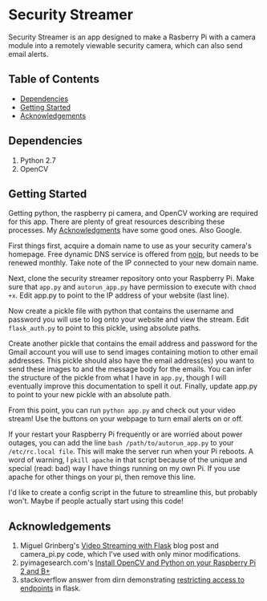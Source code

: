 # Security Streamer

Security Streamer is an app designed to make a Rasberry Pi with a camera module into a remotely viewable security camera, which can also send email alerts. 

## Table of Contents

* [Dependencies](#dependencies)
* [Getting Started](#getting-started)
* [Acknowledgements](#acknowledgements)

## Dependencies

1. Python 2.7
2. OpenCV

## Getting Started

Getting python, the raspberry pi camera, and OpenCV working are required for this app. There are plenty of great resources
describing these processes. My [Acknowledgments](#acknowledgements) have some good ones. Also Google.

First things first, acquire a domain name to use as your security camera's homepage. Free dynamic DNS service is offered from
[noip](https://www.noip.com/login), but needs to be renewed monthly. Take note of the IP connected to your new domain name. 

Next, clone the security streamer repository onto your Raspberry Pi. Make sure that `app.py` and `autorun_app.py` have permission to
execute with `chmod +x`. Edit app.py to point to the IP address of your website (last line).

Now create a pickle file with python that contains the username and password you will use to log onto your website and view the 
stream. Edit `flask_auth.py` to point to this pickle, using absolute paths. 

Create another pickle that contains the email address and password for the Gmail account you will use to send images containing
motion to other email addresses. This pickle should also have the email address(es) you want to send these images to and the 
message body for the emails. You can infer the structure of the pickle from what I have in `app.py`, though I will eventually
improve this documentation to spell it out. Finally, update app.py to point to your new pickle with an absolute path. 

From this point, you can run `python app.py` and check out your video stream! Use the buttons on your webpage to turn email alerts on 
or off. 

If your restart your Raspberry Pi frequently or are worried about power outages, you can add the line `bash /path/to/autorun_app.py`
to your `/etc/rc.local file`. This will make the server run when your Pi reboots. A word of warning, I `pkill apache` in that script
because of the unique and special (read: bad) way I have things running on my own Pi. If you use apache for other things on your
pi, then remove this line. 

I'd like to create a config script in the future to streamline this, but probably won't. Maybe if people actually start using this
code!

## Acknowledgements

1. Miguel Grinberg's [Video Streaming with Flask](http://blog.miguelgrinberg.com/post/video-streaming-with-flask) blog post and camera_pi.py code, which I've used with only minor modifications.
2. pyimagesearch.com's [Install OpenCV and Python on your Raspberry Pi 2 and B+](http://www.pyimagesearch.com/2015/02/23/install-opencv-and-python-on-your-raspberry-pi-2-and-b/)
3. stackoverflow answer from dirn demonstrating [restricting access to endpoints](http://stackoverflow.com/questions/29725217/password-protect-one-webpage-in-flask-app) in flask.

